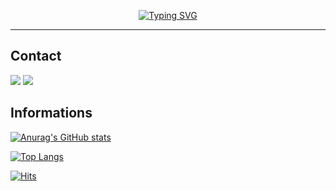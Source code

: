 <div align="center">
  
  [![Typing SVG](https://readme-typing-svg.demolab.com?font=Shrikhand&size=40&duration=3000&pause=1000&color=CFCFCFC3&center=true&vCenter=true&random=false&width=500&height=70&lines=Hello%2C+I'm+Kyungdam!%F0%9F%91%8B)]()

<hr>

</div>

## Contact
<a href="https://miiro-under.tistory.com"><img src="https://img.shields.io/badge/Tistory-00AAFF?style=for-the-badge&logo=Tistory&logoColor=white"/></a> 
<a href="mailto:gxxk76@gmail.com"><img src="https://img.shields.io/badge/Gmail-EA4335?style=for-the-badge&logo=Gmail&logoColor=white"/></a>

<!--
<a href="https://miiro-under.tistory.com"><img src="https://img.shields.io/badge/PortFolio-green?style=for-the-badge&logo=Notion&logoColor=white"/></a>
<a href="mailto:rudeka0706@naver.com.com"><img src="https://img.shields.io/badge/Email-gr?style=for-the-badge&logo=Naver&logoColor=white"/></a>
-->


## Informations
<!--GitHub Readme Stats에는 여러 내장 테마(예: dark, radical, merko, gruvbox, tokyonight, onedark, cobalt, synthwave, highcontrast, dracula) 가 함께 제공됩니다. -->
[![Anurag's GitHub stats](https://github-readme-stats.vercel.app/api?username=kdmin0706&rank_icon=github&show_icons=true&theme=dracula)](https://github.com/anuraghazra/github-readme-stats)

[![Top Langs](https://github-readme-stats.vercel.app/api/top-langs/?username=kdmin0706&layout=compact&theme=dracula)](https://github.com/kdmin0706/github-readme-stats)

[![Hits](https://hits.seeyoufarm.com/api/count/incr/badge.svg?url=https%3A%2F%2Fgithub.com%2Fkdmin0706%2Fhit-counter&count_bg=%23B885E1&title_bg=%23555555&icon=github.svg&icon_color=%23E7E7E7&title=Github&edge_flat=false)](https://hits.seeyoufarm.com)


